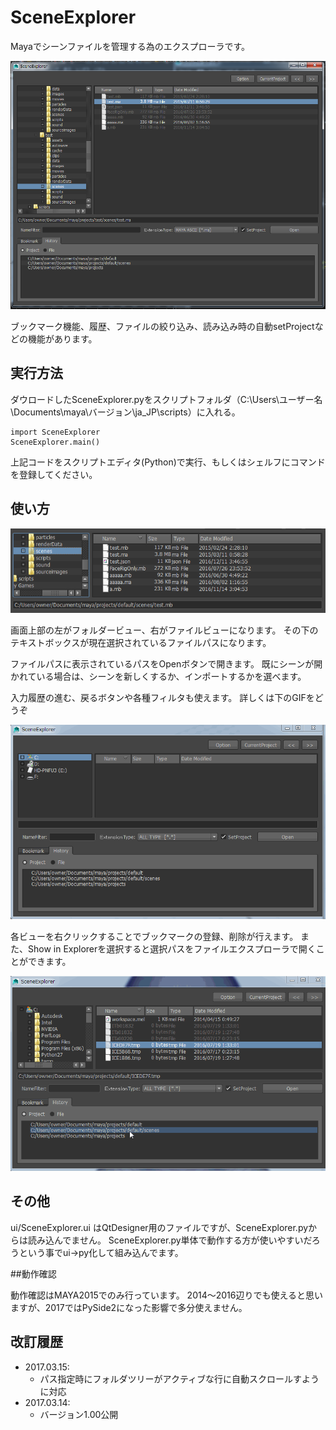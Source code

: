 # SceneExplorer


Mayaでシーンファイルを管理する為のエクスプローラです。

![SceneExplorer](/images/sceneexplorer-screenshot-01.png)

ブックマーク機能、履歴、ファイルの絞り込み、読み込み時の自動setProjectなどの機能があります。

## 実行方法

ダウロードしたSceneExplorer.pyをスクリプトフォルダ（C:\Users\ユーザー名\Documents\maya\バージョン\ja_JP\scripts）に入れる。

    import SceneExplorer
    SceneExplorer.main()

上記コードをスクリプトエディタ(Python)で実行、もしくはシェルフにコマンドを登録してください。

## 使い方

![SceneExplorer](/images/sceneexplorer-screenshot-02.png)

画面上部の左がフォルダービュー、右がファイルビューになります。
その下のテキストボックスが現在選択されているファイルパスになります。

ファイルパスに表示されているパスをOpenボタンで開きます。
既にシーンが開かれている場合は、シーンを新しくするか、インポートするかを選べます。

入力履歴の進む、戻るボタンや各種フィルタも使えます。
詳しくは下のGIFをどうぞ

![SceneExplorer](/images/sceneexplorer-screenshot-03.gif)

各ビューを右クリックすることでブックマークの登録、削除が行えます。
また、Show in Explorerを選択すると選択パスをファイルエクスプローラで開くことができます。

![SceneExplorer](/images/sceneexplorer-screenshot-04.gif)

## その他

ui/SceneExplorer.ui はQtDesigner用のファイルですが、SceneExplorer.pyからは読み込んでません。
SceneExplorer.py単体で動作する方が使いやすいだろうという事でui→py化して組み込んでます。

##動作確認

動作確認はMAYA2015でのみ行っています。
2014～2016辺りでも使えると思いますが、2017ではPySide2になった影響で多分使えません。

## 改訂履歴
* 2017.03.15:
  - パス指定時にフォルダツリーがアクティブな行に自動スクロールすように対応
* 2017.03.14:
  - バージョン1.00公開